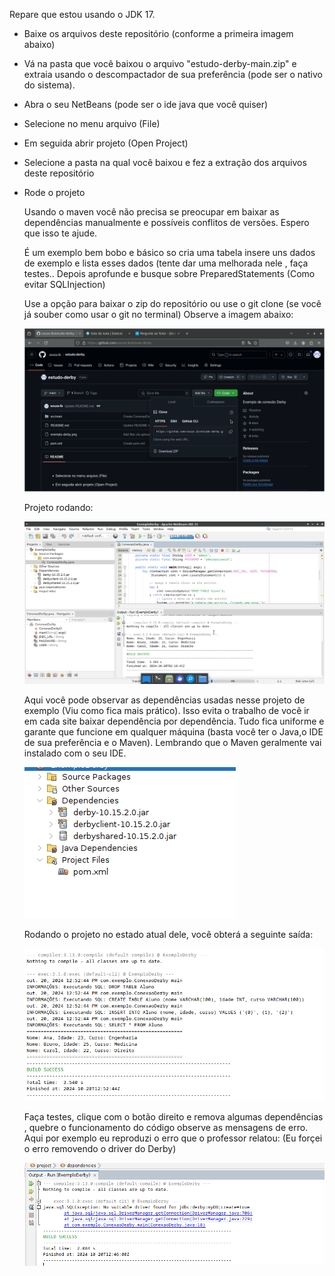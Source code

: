 Repare que estou usando o JDK 17.

* Baixe os arquivos deste repositório (conforme a primeira imagem abaixo)
* Vá na pasta que você baixou o arquivo "estudo-derby-main.zip" e extraia usando o descompactador de sua preferência (pode ser o nativo do sistema).
* Abra o seu NetBeans (pode ser o ide java que você quiser)
* Selecione no menu arquivo (File)
* Em seguida abrir projeto (Open Project)
* Selecione a pasta na qual você baixou e fez a extração dos arquivos deste repositório

* Rode o projeto


  Usando o maven você não precisa se preocupar em baixar as dependências manualmente e possíveis conflitos de versões.
  Espero que isso te ajude.

  É um exemplo bem bobo e básico so cria uma tabela insere uns dados de exemplo e lista esses dados (tente dar uma melhorada nele , faça testes..
  Depois aprofunde e busque sobre PreparedStatements (Como evitar SQLInjection)

  Use a opção para baixar o zip do repositório ou use o git clone (se você já souber como usar o git no terminal)
  Observe a imagem abaixo:


  ![Baixar Repositório](baixar.png)

  
  Projeto rodando:

  ![Exemplo Derby](exemplo-derby.png)

  Aqui você pode observar as dependências usadas nesse projeto de exemplo (Viu como fica mais prático).
  Isso evita o trabalho de você ir em cada site baixar dependência por dependência. Tudo fica uniforme e garante que
  funcione em qualquer máquina (basta você ter o Java,o IDE de sua preferência e o Maven). Lembrando que o Maven geralmente vai instalado
  com o seu IDE.

  ![Dependências](dependencias.png)

  Rodando o projeto no estado atual dele, você obterá a seguinte saída:

  ![Saída Esperada](saida.png)


  Faça testes, clique com o botão direito e remova algumas dependências , quebre o funcionamento do código observe as mensagens de erro.
  Aqui por exemplo eu reproduzi o erro que o professor relatou: (Eu forçei o erro removendo o driver do Derby)

  ![Erro Driver](erro-derby.png)

